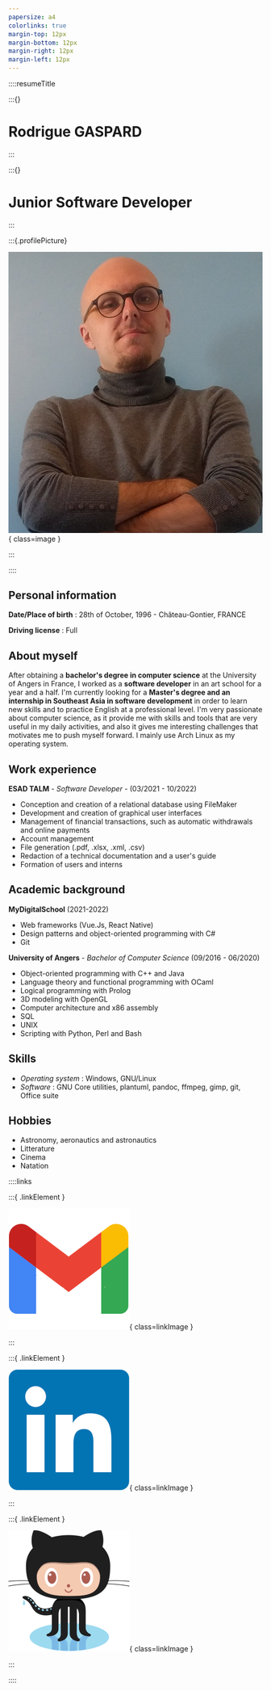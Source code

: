 ```yaml
---
papersize: a4
colorlinks: true
margin-top: 12px
margin-bottom: 12px
margin-right: 12px
margin-left: 12px
---
```



::::resumeTitle

:::{}

# Rodrigue GASPARD

:::

:::{}

# Junior Software Developer

:::

:::{.profilePicture}

![Profile picture](profile.jpg){ class=image }

:::

::::

## Personal information

__Date/Place of birth__ : 28th of October, 1996 - Château-Gontier, FRANCE

__Driving license__ : Full

## About myself

After obtaining a __bachelor's degree in computer science__ at the University of Angers in France, I worked as a __software developer__ in an art school for a year and a half. I'm currently looking for a __Master's degree and an internship in Southeast Asia in software development__ in order to learn new skills and to practice English at a professional level.
I'm very passionate about computer science, as it provide me with skills and tools that are very useful in my daily activities, and also it gives me interesting challenges that motivates me to push myself forward. I mainly use Arch Linux as my operating system.

## Work experience

__ESAD TALM__ - _Software Developer_ - (03/2021 - 10/2022)

* Conception and creation of a relational database using FileMaker
* Development and creation of graphical user interfaces
* Management of financial transactions, such as automatic withdrawals and online payments
* Account management
* File generation (.pdf, .xlsx, .xml, .csv)
* Redaction of a technical documentation and a user's guide
* Formation of users and interns

## Academic background

__MyDigitalSchool__ (2021-2022)

* Web frameworks (Vue.Js, React Native)
* Design patterns and object-oriented programming with C# 
* Git

__University of Angers__ - _Bachelor of Computer Science_ (09/2016 - 06/2020)

* Object-oriented programming with C++ and Java
* Language theory and functional programming with OCaml
* Logical programming with Prolog
* 3D modeling with OpenGL
* Computer architecture and x86 assembly
* SQL
* UNIX
* Scripting with Python, Perl and Bash

## Skills

* _Operating system_ : Windows, GNU/Linux
* _Software_ : GNU Core utilities, plantuml, pandoc, ffmpeg, gimp, git, Office suite

## Hobbies

* Astronomy, aeronautics and astronautics
* Litterature
* Cinema
* Natation

::::links

:::{ .linkElement }

![rodriguegaspard@gmail.com](gmail.png){ class=linkImage }

:::

:::{ .linkElement }

![ [LinkedIn](https://www.linkedin.com/in/rodriguegaspard/) ](linkedin.png){ class=linkImage }

:::

:::{ .linkElement }

![ [GitHub](https://github.com/rodriguegaspard) ](github.png){ class=linkImage }

:::

::::

